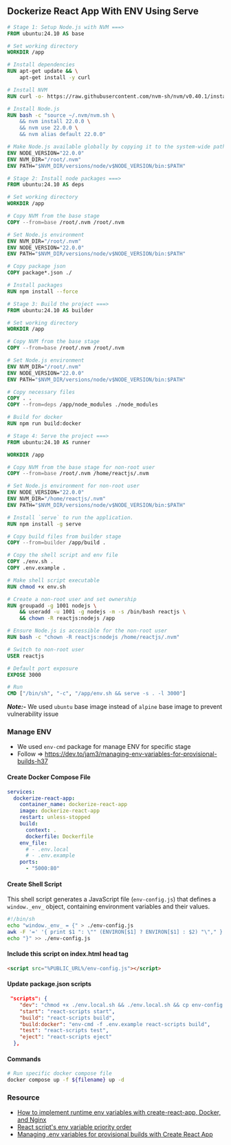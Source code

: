 ## Dockerize React App With ENV Using Serve

```Dockerfile
# Stage 1: Setup Node.js with NVM ===>
FROM ubuntu:24.10 AS base

# Set working directory
WORKDIR /app

# Install dependencies
RUN apt-get update && \
    apt-get install -y curl

# Install NVM
RUN curl -o- https://raw.githubusercontent.com/nvm-sh/nvm/v0.40.1/install.sh | bash

# Install Node.js
RUN bash -c "source ~/.nvm/nvm.sh \
    && nvm install 22.0.0 \
    && nvm use 22.0.0 \
    && nvm alias default 22.0.0"

# Make Node.js available globally by copying it to the system-wide path
ENV NODE_VERSION="22.0.0"
ENV NVM_DIR="/root/.nvm"
ENV PATH="$NVM_DIR/versions/node/v$NODE_VERSION/bin:$PATH"

# Stage 2: Install node packages ===>
FROM ubuntu:24.10 AS deps

# Set working directory
WORKDIR /app

# Copy NVM from the base stage
COPY --from=base /root/.nvm /root/.nvm

# Set Node.js environment
ENV NVM_DIR="/root/.nvm"
ENV NODE_VERSION="22.0.0"
ENV PATH="$NVM_DIR/versions/node/v$NODE_VERSION/bin:$PATH"

# Copy package json
COPY package*.json ./

# Install packages
RUN npm install --force

# Stage 3: Build the project ===>
FROM ubuntu:24.10 AS builder

# Set working directory
WORKDIR /app

# Copy NVM from the base stage
COPY --from=base /root/.nvm /root/.nvm

# Set Node.js environment
ENV NVM_DIR="/root/.nvm"
ENV NODE_VERSION="22.0.0"
ENV PATH="$NVM_DIR/versions/node/v$NODE_VERSION/bin:$PATH"

# Copy necessary files
COPY . .
COPY --from=deps /app/node_modules ./node_modules

# Build for docker
RUN npm run build:docker

# Stage 4: Serve the project ===>
FROM ubuntu:24.10 AS runner

WORKDIR /app

# Copy NVM from the base stage for non-root user
COPY --from=base /root/.nvm /home/reactjs/.nvm

# Set Node.js environment for non-root user
ENV NODE_VERSION="22.0.0"
ENV NVM_DIR="/home/reactjs/.nvm"
ENV PATH="$NVM_DIR/versions/node/v$NODE_VERSION/bin:$PATH"

# Install `serve` to run the application.
RUN npm install -g serve

# Copy build files from builder stage
COPY --from=builder /app/build .

# Copy the shell script and env file
COPY ./env.sh .
COPY .env.example .

# Make shell script executable
RUN chmod +x env.sh

# Create a non-root user and set ownership
RUN groupadd -g 1001 nodejs \
    && useradd -u 1001 -g nodejs -m -s /bin/bash reactjs \
    && chown -R reactjs:nodejs /app

# Ensure Node.js is accessible for the non-root user
RUN bash -c "chown -R reactjs:nodejs /home/reactjs/.nvm"   

# Switch to non-root user
USER reactjs

# Default port exposure
EXPOSE 3000

# Run
CMD ["/bin/sh", "-c", "/app/env.sh && serve -s . -l 3000"]
```

***Note:-*** We used `ubuntu` base image instead of `alpine` base image to prevent vulnerability issue

### Manage ENV
- We used `env-cmd` package for manage ENV for specific stage
- Follow => https://dev.to/jam3/managing-env-variables-for-provisional-builds-h37

#### Create Docker Compose File
```yaml
services:
  dockerize-react-app:
    container_name: dockerize-react-app
    image: dockerize-react-app
    restart: unless-stopped
    build:
      context: .
      dockerfile: Dockerfile
    env_file:
      # - .env.local
      # - .env.example
    ports:
      - "5000:80"
```

#### Create Shell Script
This shell script generates a JavaScript file (`env-config.js`) that defines a `window._env_` object, containing environment variables and their values. 

```sh
#!/bin/sh
echo "window._env_ = {" > ./env-config.js
awk -F '=' '{ print $1 ": \"" (ENVIRON[$1] ? ENVIRON[$1] : $2) "\"," }' ./.env.example >> ./env-config.js
echo "}" >> ./env-config.js
```

#### Include this script on index.html head tag
```html
<script src="%PUBLIC_URL%/env-config.js"></script>
```

#### Update package.json scripts
```json
 "scripts": {
    "dev": "chmod +x ./env.local.sh && ./env.local.sh && cp env-config.js ./public/ && react-scripts start",
    "start": "react-scripts start",
    "build": "react-scripts build",
    "build:docker": "env-cmd -f .env.example react-scripts build",
    "test": "react-scripts test",
    "eject": "react-scripts eject"
  },
```

#### Commands
```sh
# Run specific docker compose file
docker compose up -f ${filename} up -d
```

### Resource
- [How to implement runtime env variables with create-react-app, Docker, and Nginx](https://medium.com/free-code-camp/how-to-implement-runtime-environment-variables-with-create-react-app-docker-and-nginx-7f9d42a91d70)
- [React script's env variable priority order](https://create-react-app.dev/docs/adding-custom-environment-variables/#what-other-env-files-can-be-used)
- [Managing .env variables for provisional builds with Create React App](https://dev.to/jam3/managing-env-variables-for-provisional-builds-h37)